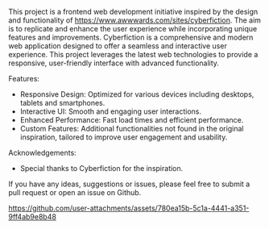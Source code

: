 This project is a frontend web development initiative inspired by the design and functionality of https://www.awwwards.com/sites/cyberfiction. The aim is to replicate and enhance the user experience while incorporating unique features and improvements.
Cyberfiction is a comprehensive and modern web application designed to offer a seamless and interactive user experience. This project leverages the latest web technologies to provide a responsive, user-friendly interface with advanced functionality.

Features:
* Responsive Design: Optimized for various devices including desktops, tablets and smartphones.
* Interactive UI: Smooth and engaging user interactions.
* Enhanced Performance: Fast load times and efficient performance.
* Custom Features: Additional functionalities not found in the original inspiration, tailored to improve user engagement and usability.

Acknowledgements: 
* Special thanks to Cyberfiction for the inspiration.

If you have any ideas, suggestions or issues, please feel free to submit a pull request or open an issue on Github.



https://github.com/user-attachments/assets/780ea15b-5c1a-4441-a351-9ff4ab9e8b48

